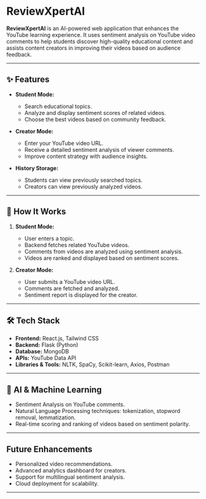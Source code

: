 # ReviewXpertAI

**ReviewXpertAI** is an AI-powered web application that enhances the YouTube learning experience. It uses sentiment analysis on YouTube video comments to help students discover high-quality educational content and assists content creators in improving their videos based on audience feedback.

---

## ✨ Features

- **Student Mode:**
  - Search educational topics.
  - Analyze and display sentiment scores of related videos.
  - Choose the best videos based on community feedback.

- **Creator Mode:**
  - Enter your YouTube video URL.
  - Receive a detailed sentiment analysis of viewer comments.
  - Improve content strategy with audience insights.

- **History Storage:**
  - Students can view previously searched topics.
  - Creators can view previously analyzed videos.

---

## 🚀 How It Works

1. **Student Mode:**
   - User enters a topic.
   - Backend fetches related YouTube videos.
   - Comments from videos are analyzed using sentiment analysis.
   - Videos are ranked and displayed based on sentiment scores.

2. **Creator Mode:**
   - User submits a YouTube video URL.
   - Comments are fetched and analyzed.
   - Sentiment report is displayed for the creator.

---

## 🛠️ Tech Stack

- **Frontend:** React.js, Tailwind CSS
- **Backend:** Flask (Python)
- **Database:** MongoDB
- **APIs:** YouTube Data API
- **Libraries & Tools:** NLTK, SpaCy, Scikit-learn, Axios, Postman

---

## 🧠 AI & Machine Learning

- Sentiment Analysis on YouTube comments.
- Natural Language Processing techniques: tokenization, stopword removal, lemmatization.
- Real-time scoring and ranking of videos based on sentiment polarity.

---

## Future Enhancements
- Personalized video recommendations.
- Advanced analytics dashboard for creators.
- Support for multilingual sentiment analysis.
- Cloud deployment for scalability.

---

